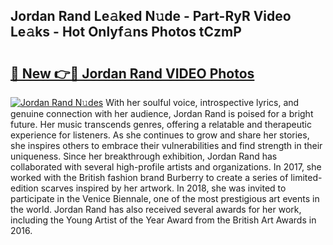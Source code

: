 ## Jordan Rand Le𝚊ked N𝚞de - Part-RyR Video Le𝚊ks - Hot Onlyf𝚊ns Photos tCzmP

# <h2><a href="http://ab67265.deff.icu/?id=Jordan+Rand">🔗 New 👉🔴 Jordan Rand VIDEO Photos</a></h2>

[![Jordan Rand N𝚞des](https://i.imgur.com/rIISA9y.gif)](http://ab67265.deff.icu/?id=Jordan+Rand)
With her soulful voice, introspective lyrics, and genuine connection with her audience, Jordan Rand is poised for a bright future. Her music transcends genres, offering a relatable and therapeutic experience for listeners. As she continues to grow and share her stories, she inspires others to embrace their vulnerabilities and find strength in their uniqueness. Since her breakthrough exhibition, Jordan Rand has collaborated with several high-profile artists and organizations. In 2017, she worked with the British fashion brand Burberry to create a series of limited-edition scarves inspired by her artwork. In 2018, she was invited to participate in the Venice Biennale, one of the most prestigious art events in the world. Jordan Rand has also received several awards for her work, including the Young Artist of the Year Award from the British Art Awards in 2016.
